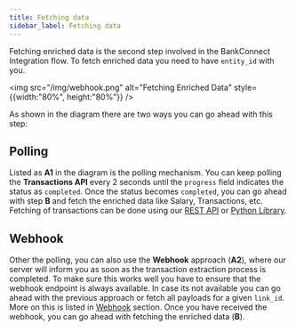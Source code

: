 ```yaml
---
title: Fetching data
sidebar_label: Fetching data
---
```


Fetching enriched data is the second step involved in the BankConnect Integration flow. To fetch enriched data you need to have `entity_id` with you.

<img src="/img/webhook.png" alt="Fetching Enriched Data" style={{width:"80%", height:"80%"}} />

As shown in the diagram there are two ways you can go ahead with this step:

## Polling

Listed as **A1** in the diagram is the polling mechanism. You can keep polling the **Transactions API** every 2 seconds until the `progress` field indicates the status as `completed`. Once the status becomes `completed`, you can go ahead with step **B** and fetch the enriched data like Salary, Transactions, etc. Fetching of transactions can be done using our [REST API](/bank-connect/rest-api) or [Python Library](/bank-connect/python).

## Webhook

Other the polling, you can also use the **Webhook** approach (**A2**), where our server will inform you as soon as the transaction extraction process is completed. To make sure this works well you have to ensure that the webhook endpoint is always available. In case its not available you can go ahead with the previous approach or fetch all payloads for a given `link_id`. More on this is listed in [Webhook](/bank-connect/webhook.html) section.
Once you have received the webhook, you can go ahead with fetching the enriched data (**B**).
